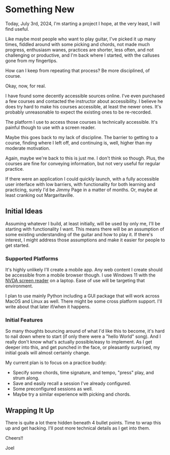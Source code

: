 # Something New

Today, July 3rd, 2024, I'm starting a project I hope, at the very least, I will find useful.

Like maybe most people who want to play guitar, I've picked it up many times,
fiddled around with some picking and chords,
not made much progress,
enthusiasm wanes,
practices are shorter, less often, and not challenging or productive,
and I'm back where I started, with the calluses gone from my fingertips.

How can I keep from repeating that process?
Be more disciplined, of course.  

Okay, now, for real. 

I have found some decently accessible sources online.
I've even purchased a few courses and contacted the instructor about accessibility.
I believe he does try hard to make his courses accessible, at least the newer ones.
It's probably unreasonable to expect the existing ones to be re-recorded.

The platform I use to access those courses is technically accessible.
It's painful though to use with a screen reader.

Maybe this goes back to my lack of discipline. 
The barrier to getting to a course, finding where I left off, and continuing is, well, higher than my moderate motivation. 

Again, maybe we're back to this is just me.
I don't think so though. 
Plus, the courses are fine for conveying information,
but not very useful for regular practice.

If there were  an application I could quickly launch,
with a fully accessible user interface with low barriers,
with functionality for both learning and practicing,
surely I'd be Jimmy Page in a matter of months.
Or, maybe at least cranking out Margaritaville.

## Initial Ideas 

Assuming whatever I build, at least initially, will be used by only me,
I'll be starting with functionality I want.
This means there will be an assumption of some existing understanding of the guitar and how to play it.
If there's interest, I might address those assumptions and make it easier for people to get started. 

### Supported Platforms

It's highly unlikely I'll create a mobile app.
Any web content I create should be accessible from a mobile browser though.
I use Windows 11 with the
[NVDA screen reader](https://nvaccess.org) on a laptop.
Ease of use will be targeting that environment.

I plan to use mainly Python including a GUI package that will work across MacOS and Linux as well.
There might be some cross platform support.
I'll write about that later if/when it happens. 

### Initial Features

So many thoughts bouncing around of what I'd like this to become,
it's hard to nail down where to start
(if only there were a "hello World" song).
And I really don't know what's actually possible/easy to implement.
As I get deeper into this, and get punched in the face, or pleasantly surprised,
my initial goals will almost certainly change.

My current plan is to focus on a practice buddy:

- Specify some chords, time signature, and tempo, "press" play, and strum along.
- Save and easily recall a session I've already configured.
- Some preconfigured sessions as well.
- Maybe try a similar experience with picking and chords.

## Wrapping It Up

There is quite a lot there hidden beneath 4 bullet points.
Time to wrap this up and get hacking.
I'll post more technical details as I get into them.

Cheers!!

Joel
